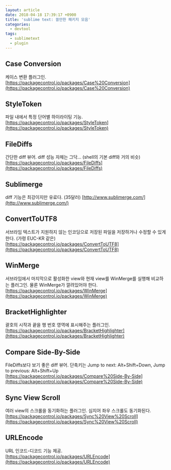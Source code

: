 ```yaml
---
layout: article
date: 2018-04-18 17:39:17 +0900
title: 'sublime text: 쓸만한 패키지 모음'
categories:
  - devtool
tags:
  - sublimetext
  - plugin
---
```



## Case Conversion
케이스 변환 플러그인.
[https://packagecontrol.io/packages/Case%20Conversion](https://packagecontrol.io/packages/Case%20Conversion)

## StyleToken
파일 내에서 특정 단어별 하이라이팅 기능.
[https://packagecontrol.io/packages/StyleToken](https://packagecontrol.io/packages/StyleToken)

## File​Diffs
간단한 diff 뷰어. diff 성능 자체는 그닥... (shell의 기본 diff와 거의 비슷)
[https://packagecontrol.io/packages/FileDiffs](https://packagecontrol.io/packages/FileDiffs)

## Sublimerge
diff 기능은 최강이지만 유료다. (35달러)
[http://www.sublimerge.com/](http://www.sublimerge.com/)

## ConvertToUTF8
서브라임 텍스트가 지원하지 않는 인코딩으로 저장된 파일을 저장하거나 수정할 수 있게 한다. (가령 EUC-KR 같은)
[https://packagecontrol.io/packages/ConvertToUTF8](https://packagecontrol.io/packages/ConvertToUTF8)

## WinMerge
서브라임에서 마지막으로 활성화한 view와 현재 view를 WinMerge를 실행해 비교하는 플러그인. 물론 WinMerge가 깔려있어야 한다.
[https://packagecontrol.io/packages/WinMerge](https://packagecontrol.io/packages/WinMerge)

## Bracket​Highlighter
괄호의 시작과 끝을 행 번호 영역에 표시해주는 플러그인.
[https://packagecontrol.io/packages/BracketHighlighter](https://packagecontrol.io/packages/BracketHighlighter)

## Compare Side-By-Side
FileDiffs보다 보기 좋은 diff 뷰어.
단축키는 Jump to next: Alt+Shift+Down, Jump to previous: Alt+Shift+Up
[https://packagecontrol.io/packages/Compare%20Side-By-Side](https://packagecontrol.io/packages/Compare%20Side-By-Side)

## Sync View Scroll
여러 view의 스크롤을 동기화하는 플러그인. 심지어 좌우 스크롤도 동기화된다.
[https://packagecontrol.io/packages/Sync%20View%20Scroll](https://packagecontrol.io/packages/Sync%20View%20Scroll)

## URLEncode
URL 인코드-디코드 기능 제공.
[https://packagecontrol.io/packages/URLEncode](https://packagecontrol.io/packages/URLEncode)
